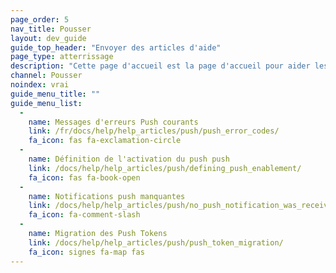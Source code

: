 ```yaml
---
page_order: 5
nav_title: Pousser
layout: dev_guide
guide_top_header: "Envoyer des articles d'aide"
page_type: atterrissage
description: "Cette page d'accueil est la page d'accueil pour aider les articles sur les problèmes courants avec les messages push."
channel: Pousser
noindex: vrai
guide_menu_title: ""
guide_menu_list:
  - 
    name: Messages d'erreurs Push courants
    link: /fr/docs/help/help_articles/push/push_error_codes/
    fa_icon: fas fa-exclamation-circle
  - 
    name: Définition de l'activation du push push
    link: /docs/help/help_articles/push/defining_push_enablement/
    fa_icon: fas fa-book-open
  - 
    name: Notifications push manquantes
    link: /docs/help/help_articles/push/no_push_notification_was_received/
    fa_icon: fa-comment-slash
  - 
    name: Migration des Push Tokens
    link: /docs/help/help_articles/push/push_token_migration/
    fa_icon: signes fa-map fas
---
```


